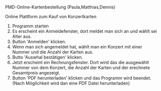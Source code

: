 PMD-Online-Kartenbestellung
(Paula,Matthias,Dennis)

Online Plattform zum Kauf von Konzertkarten 

1. Programm starten
2. Es erscheint ein Anmeldefenster, dort meldet man sich an und wählt sei Alter aus.
3. Button 'Anmelden' klicken.
4. Wenn man sich angemeldet hat, wählt man ein Konzert mit einer Nummer und die Anzahl der Karten aus.
5. Butto 'Auswhal bestätigen' klicken.
6. Jetzt erscheint ein Rechnungsfenster. Dort wird das die ausgewählt Nummer von dem Konzert, die Anzahl der Karten und der erechnete Gesamtpreis angezeigt.
7. Button 'PDF herunterladen' klicken und das Programm wird beendet.(Nach Möglichkeit wird dan eine PDF Datei herunterladen)







